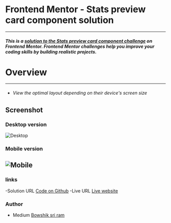 # Frontend Mentor - Stats preview card component solution
***
##### This is a [solution to the Stats preview card component challenge]() on Frontend Mentor. Frontend Mentor challenges help you improve your coding skills by building realistic projects.

# Overview
---
- ###### View the optimal layout depending on their device's screen size
## Screenshot
### Desktop version
![Desktop](https://github.com/santu369/frontendmentor-stats-preview-card-component/blob/main/screenshots/desktop-version.png)
### Mobile version
![Mobile](https://github.com/santu369/frontendmentor-stats-preview-card-component/blob/main/screenshots/mobile-version.png)
---
### links
-Solution URL [Code on Github](https://github.com/)
-Live URL [Live website](https://github.com)

### Author
- Medium [Bowshik sri ram](https://medium.com/@bowshiksriram)
